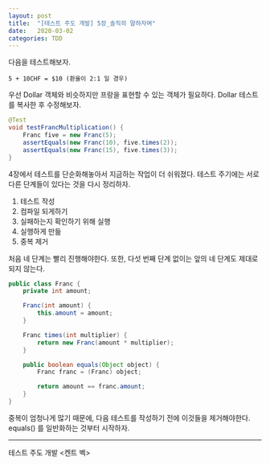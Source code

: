 ```yaml
---
layout: post
title:  "[테스트 주도 개발] 5장_솔직히 말하자며"
date:   2020-03-02
categories: TDD
---
```


다음을 테스트해보자.

```
5 + 10CHF = $10 (환율이 2:1 일 경우)
```

우선 Dollar 객체와 비슷하지만 프랑을 표현할 수 있는 객체가 필요하다. Dollar 테스트를 복사한 후 수정해보자.

```java
@Test
void testFrancMultiplication() {
	Franc five = new Franc(5);
	assertEquals(new Franc(10), five.times(2));
	assertEquals(new Franc(15), five.times(3));
}

```

4장에서 테스트를 단순화해놓아서 지금하는 작업이 더 쉬워졌다. 테스트 주기에는 서로 다른 단계들이 있다는 것을 다시 정리하자.

1. 테스트 작성
2. 컴파일 되게하기
3. 실패하는지 확인하기 위해 실행
4. 실행하게 만듦
5. 중복 제거

처음 네 단계는 빨리 진행해야한다. 또한, 다섯 번째 단계 없이는 앞의 네 단계도 제대로 되지 않는다. 

```java
public class Franc {
	private int amount;

	Franc(int amount) {
		this.amount = amount;
	}

	Franc times(int multiplier) {
		return new Franc(amount * multiplier);
	}

	public boolean equals(Object object) {
		Franc franc = (Franc) object;

		return amount == franc.amount;
	}
}
```

중복이 엄청나게 많기 때문에, 다음 테스트를 작성하기 전에 이것들을 제거해야한다. equals() 를 일반화하는 것부터 시작하자.

---

테스트 주도 개발 <켄트 벡>
